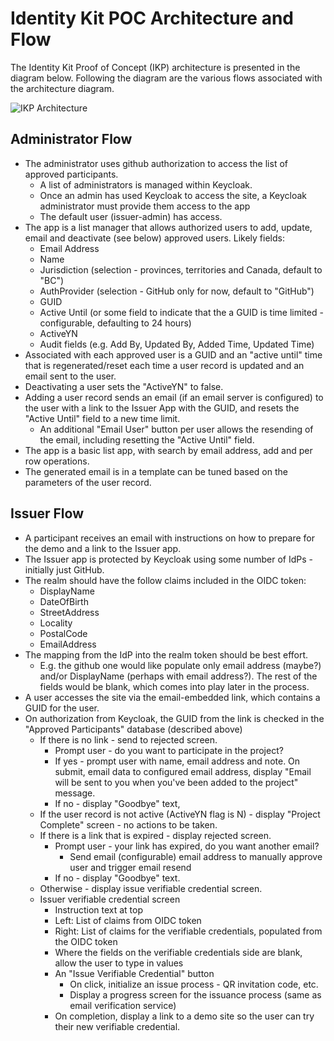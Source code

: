 # Identity Kit POC Architecture and Flow

The Identity Kit Proof of Concept (IKP) architecture is presented in the diagram below. Following the diagram are the various flows associated with the architecture diagram.

![IKP Architecture](http://www.plantuml.com/plantuml/proxy?src=https://raw.githubusercontent.com/swcurran/identity-kit-poc/master/docs/architecture_and_flow.puml)

## Administrator Flow

* The administrator uses github authorization to access the list of approved participants.
  * A list of administrators is managed within Keycloak.
  * Once an admin has used Keycloak to access the site, a Keycloak administrator must provide them access to the app
  * The default user (issuer-admin) has access.
* The app is a list manager that allows authorized users to add, update, email and deactivate (see below) approved users. Likely fields:
  * Email Address
  * Name
  * Jurisdiction (selection - provinces, territories and Canada, default to "BC")
  * AuthProvider (selection - GitHub only for now, default to "GitHub")
  * GUID
  * Active Until (or some field to indicate that the a GUID is time limited - configurable, defaulting to 24 hours)
  * ActiveYN
  * Audit fields (e.g. Add By, Updated By, Added Time, Updated Time)
* Associated with each approved user is a GUID and an "active until" time that is regenerated/reset each time a user record is updated and an email sent to the user.
* Deactivating a user sets the "ActiveYN" to false.
* Adding a user record sends an email (if an email server is configured) to the user with a link to the Issuer App with the GUID, and resets the "Active Until" field to a new time limit.
  * An additional "Email User" button per user allows the resending of the email, including resetting the "Active Until" field.
* The app is a basic list app, with search by email address, add and per row operations.
* The generated email is in a template can be tuned based on the parameters of the user record.
  
## Issuer Flow

* A participant receives an email with instructions on how to prepare for the demo and a link to the Issuer app.
* The Issuer app is protected by Keycloak using some number of IdPs - initially just GitHub.
* The realm should have the follow claims included in the OIDC token:
  * DisplayName
  * DateOfBirth
  * StreetAddress
  * Locality
  * PostalCode
  * EmailAddress
* The mapping from the IdP into the realm token should be best effort.
  * E.g. the github one would like populate only email address (maybe?) and/or DisplayName (perhaps with email address?). The rest of the fields would be blank, which comes into play later in the process.
* A user accesses the site via the email-embedded link, which contains a GUID for the user.
* On authorization from Keycloak, the GUID from the link is checked in the "Approved Participants" database (described above)
  * If there is no link - send to rejected screen.
    * Prompt user - do you want to participate in the project?
    * If yes - prompt user with name, email address and note. On submit, email data to configured email address, display "Email will be sent to you when you've been added to the project" message.
    * If no - display "Goodbye" text,
  * If the user record is not active (ActiveYN flag is N) - display "Project Complete" screen - no actions to be taken.
  * If there is a link that is expired - display rejected screen.
    * Prompt user - your link has expired, do you want another email?
      * Send email (configurable) email address to manually approve user and trigger email resend
    * If no - display  "Goodbye" text.
  * Otherwise - display issue verifiable credential screen.
  * Issuer verifiable credential screen
    * Instruction text at top
    * Left: List of claims from OIDC token
    * Right: List of claims for the verifiable credentials, populated from the OIDC token
    * Where the fields on the verifiable credentials side are blank, allow the user to type in values
    * An "Issue Verifiable Credential" button
      * On click, initialize an issue process - QR invitation code, etc.
      * Display a progress screen for the issuance process (same as email verification service)
    * On completion, display a link to a demo site so the user can try their new verifiable credential.
